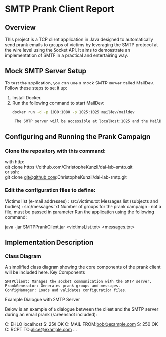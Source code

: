# SMTP Prank Client Report

## Overview

This project is a TCP client application in Java designed to automatically send prank emails to groups of victims by leveraging the SMTP protocol at the wire level using the Socket API. It aims to demonstrate an implementation of SMTP in a practical and entertaining way.

## Mock SMTP Server Setup

To test the application, you can use a mock SMTP server called MailDev. Follow these steps to set it up:

1. Install Docker.
2. Run the following command to start MailDev:
   ```sh
   docker run -d -p 1080:1080 -p 1025:1025 maildev/maildev

    The SMTP server will be accessible at localhost:1025 and the MailDev web interface at http://localhost:1080.

## Configuring and Running the Prank Campaign

### Clone the repository with this command:  
with http:  
git clone https://github.com/ChristopheKunzli/dai-lab-smtp.git  
or ssh:  
git clone git@github.com:ChristopheKunzli/dai-lab-smtp.git  

### Edit the configuration files to define:
Victims list (e-mail addresses) : src/victims.txt
Messages list (subjects and bodies) : src/messages.txt
Number of groups for the prank campaign : not a file, must be passed in parameter
Run the application using the following command:

java -jar SMTPPrankClient.jar <victimsList.txt> <messages.txt> <number of groups>

## Implementation Description
### Class Diagram

A simplified class diagram showing the core components of the prank client will be included here.
Key Components

    SMTPClient: Manages the socket communication with the SMTP server.
    PrankGenerator: Generates prank groups and messages.
    ConfigManager: Loads and validates configuration files.

Example Dialogue with SMTP Server

Below is an example of a dialogue between the client and the SMTP server during an email prank (screenshot included):

C: EHLO localhost
S: 250 OK
C: MAIL FROM:<bob@example.com>
S: 250 OK
C: RCPT TO:<alice@example.com>
...